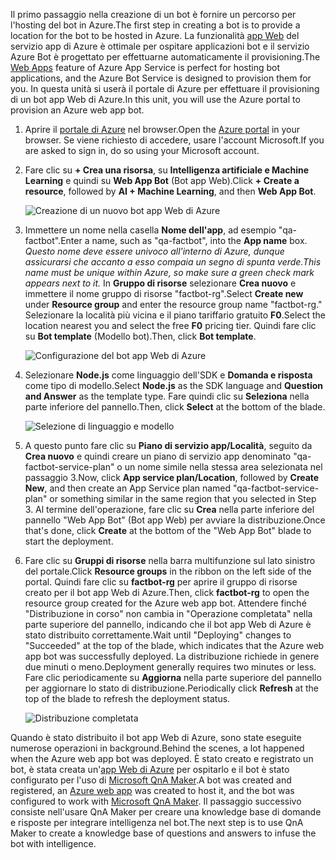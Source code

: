 <span data-ttu-id="3f91e-101">Il primo passaggio nella creazione di un bot è fornire un percorso per l'hosting del bot in Azure.</span><span class="sxs-lookup"><span data-stu-id="3f91e-101">The first step in creating a bot is to provide a location for the bot to be hosted in Azure.</span></span> <span data-ttu-id="3f91e-102">La funzionalità [app Web](https://azure.microsoft.com/services/app-service/web/) del servizio app di Azure è ottimale per ospitare applicazioni bot e il servizio Azure Bot è progettato per effettuarne automaticamente il provisioning.</span><span class="sxs-lookup"><span data-stu-id="3f91e-102">The [Web Apps](https://azure.microsoft.com/services/app-service/web/) feature of Azure App Service is perfect for hosting bot applications, and the Azure Bot Service is designed to provision them for you.</span></span> <span data-ttu-id="3f91e-103">In questa unità si userà il portale di Azure per effettuare il provisioning di un bot app Web di Azure.</span><span class="sxs-lookup"><span data-stu-id="3f91e-103">In this unit, you will use the Azure portal to provision an Azure web app bot.</span></span>

1. <span data-ttu-id="3f91e-104">Aprire il [portale di Azure](https://portal.azure.com/?azure-portal=true) nel browser.</span><span class="sxs-lookup"><span data-stu-id="3f91e-104">Open the [Azure portal](https://portal.azure.com/?azure-portal=true) in your browser.</span></span> <span data-ttu-id="3f91e-105">Se viene richiesto di accedere, usare l'account Microsoft.</span><span class="sxs-lookup"><span data-stu-id="3f91e-105">If you are asked to sign in, do so using your Microsoft account.</span></span>

1. <span data-ttu-id="3f91e-106">Fare clic su **+ Crea una risorsa**, su **Intelligenza artificiale e Machine Learning** e quindi su **Web App Bot** (Bot app Web).</span><span class="sxs-lookup"><span data-stu-id="3f91e-106">Click **+ Create a resource**, followed by **AI + Machine Learning**, and then **Web App Bot**.</span></span>
 
    ![Creazione di un nuovo bot app Web di Azure](../media-draft/2-new-bot-service.png)

1. <span data-ttu-id="3f91e-108">Immettere un nome nella casella **Nome dell'app**, ad esempio "qa-factbot".</span><span class="sxs-lookup"><span data-stu-id="3f91e-108">Enter a name, such as "qa-factbot", into the **App name** box.</span></span> <span data-ttu-id="3f91e-109">*Questo nome deve essere univoco all'interno di Azure, dunque assicurarsi che accanto a esso compaia un segno di spunta verde.*</span><span class="sxs-lookup"><span data-stu-id="3f91e-109">*This name must be unique within Azure, so make sure a green check mark appears next to it.*</span></span> <span data-ttu-id="3f91e-110">In **Gruppo di risorse** selezionare **Crea nuovo** e immettere il nome gruppo di risorse "factbot-rg".</span><span class="sxs-lookup"><span data-stu-id="3f91e-110">Select **Create new** under **Resource group** and enter the resource group name "factbot-rg."</span></span> <span data-ttu-id="3f91e-111">Selezionare la località più vicina e il piano tariffario gratuito **F0**.</span><span class="sxs-lookup"><span data-stu-id="3f91e-111">Select the location nearest you and select the free **F0** pricing tier.</span></span> <span data-ttu-id="3f91e-112">Quindi fare clic su **Bot template** (Modello bot).</span><span class="sxs-lookup"><span data-stu-id="3f91e-112">Then, click **Bot template**.</span></span>

    ![Configurazione del bot app Web di Azure](../media-draft/2-portal-start-bot-creation.png)

1. <span data-ttu-id="3f91e-114">Selezionare **Node.js** come linguaggio dell'SDK e **Domanda e risposta** come tipo di modello.</span><span class="sxs-lookup"><span data-stu-id="3f91e-114">Select **Node.js** as the SDK language and **Question and Answer** as the template type.</span></span> <span data-ttu-id="3f91e-115">Fare quindi clic su **Seleziona** nella parte inferiore del pannello.</span><span class="sxs-lookup"><span data-stu-id="3f91e-115">Then, click **Select** at the bottom of the blade.</span></span>   
  
    ![Selezione di linguaggio e modello](../media-draft/2-portal-select-template.png)

1. <span data-ttu-id="3f91e-117">A questo punto fare clic su **Piano di servizio app/Località**, seguito da **Crea nuovo** e quindi creare un piano di servizio app denominato "qa-factbot-service-plan" o un nome simile nella stessa area selezionata nel passaggio 3.</span><span class="sxs-lookup"><span data-stu-id="3f91e-117">Now, click **App service plan/Location**, followed by **Create New**, and then create an App Service plan named "qa-factbot-service-plan" or something similar in the same region that you selected in Step 3.</span></span> <span data-ttu-id="3f91e-118">Al termine dell'operazione, fare clic su **Crea** nella parte inferiore del pannello "Web App Bot" (Bot app Web) per avviare la distribuzione.</span><span class="sxs-lookup"><span data-stu-id="3f91e-118">Once that's done, click **Create** at the bottom of the "Web App Bot" blade to start the deployment.</span></span> 

1. <span data-ttu-id="3f91e-119">Fare clic su **Gruppi di risorse** nella barra multifunzione sul lato sinistro del portale.</span><span class="sxs-lookup"><span data-stu-id="3f91e-119">Click **Resource groups** in the ribbon on the left side of the portal.</span></span> <span data-ttu-id="3f91e-120">Quindi fare clic su **factbot-rg** per aprire il gruppo di risorse creato per il bot app Web di Azure.</span><span class="sxs-lookup"><span data-stu-id="3f91e-120">Then, click **factbot-rg** to open the resource group created for the Azure web app bot.</span></span> <span data-ttu-id="3f91e-121">Attendere finché "Distribuzione in corso" non cambia in "Operazione completata" nella parte superiore del pannello, indicando che il bot app Web di Azure è stato distribuito correttamente.</span><span class="sxs-lookup"><span data-stu-id="3f91e-121">Wait until "Deploying" changes to "Succeeded" at the top of the blade, which indicates that the Azure web app bot was successfully deployed.</span></span> <span data-ttu-id="3f91e-122">La distribuzione richiede in genere due minuti o meno.</span><span class="sxs-lookup"><span data-stu-id="3f91e-122">Deployment generally requires two minutes or less.</span></span> <span data-ttu-id="3f91e-123">Fare clic periodicamente su **Aggiorna** nella parte superiore del pannello per aggiornare lo stato di distribuzione.</span><span class="sxs-lookup"><span data-stu-id="3f91e-123">Periodically click **Refresh** at the top of the blade to refresh the deployment status.</span></span>

    ![Distribuzione completata](../media-draft/2-deployment-succeeded.png)
  
<span data-ttu-id="3f91e-125">Quando è stato distribuito il bot app Web di Azure, sono state eseguite numerose operazioni in background.</span><span class="sxs-lookup"><span data-stu-id="3f91e-125">Behind the scenes, a lot happened when the Azure web app bot was deployed.</span></span> <span data-ttu-id="3f91e-126">È stato creato e registrato un bot, è stata creata un'[app Web di Azure](https://azure.microsoft.com/services/app-service/web/) per ospitarlo e il bot è stato configurato per l'uso di [Microsoft QnA Maker](https://www.qnamaker.ai/).</span><span class="sxs-lookup"><span data-stu-id="3f91e-126">A bot was created and registered, an [Azure web app](https://azure.microsoft.com/services/app-service/web/) was created to host it, and the bot was configured to work with [Microsoft QnA Maker](https://www.qnamaker.ai/).</span></span> <span data-ttu-id="3f91e-127">Il passaggio successivo consiste nell'usare QnA Maker per creare una knowledge base di domande e risposte per integrare intelligenza nel bot.</span><span class="sxs-lookup"><span data-stu-id="3f91e-127">The next step is to use QnA Maker to create a knowledge base of questions and answers to infuse the bot with intelligence.</span></span>